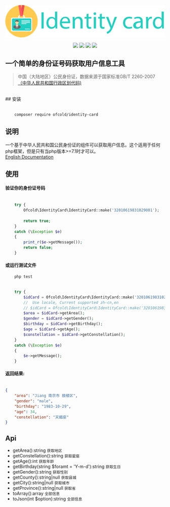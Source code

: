 
<p align="center">
    <img src="id-card.svg">
</p>

<p align="center">
    <img src="https://img.shields.io/github/issues/ofcold/identity-card.svg">
    <img src="https://img.shields.io/github/forks/ofcold/identity-card.svg">
    <img src="https://img.shields.io/github/stars/ofcold/identity-card.svg">
    <img src="https://img.shields.io/github/license/ofcold/identity-card.svg">
</p>

一个简单的身份证号码获取用户信息工具
------------------------

>  中国（大陆地区）公民身份证，数据来源于国家标准GB/T 2260-2007 <a href="http://www.stats.gov.cn/tjsj/tjbz/xzqhdm/" target="blank">（中华人民共和国行政区划代码)</a>

<br>
## 安装

```bash

    composer require ofcold/identity-card
```


## 说明
一个基于中华人民共和国公民身份证的组件可以获取用户信息。这个适用于任何php框架，但是只有当php版本>=7.1时才可以。
<br>
<a href="README_en.md">English Documentation</a>

## 使用

#### 验证你的身份证号码
```php

    try {
        Ofcold\IdentityCard\IdentityCard::make('32010619831029081');

        return true;
    }
    catch (\Exception $e)
    {
        print_r($e->getMessage());
        return false;
    }

```

#### 或运行测试文件
```bash
    php test
```


```php

    try {
        $idCard = Ofcold\IdentityCard\IdentityCard::make('320106198310290811');
        //  Use locale, Current supported zh-cn,en
        // $idCard = Ofcold\IdentityCard\IdentityCard::make('320106198310290811', 'zh-cn');
        $area = $idCard->getArea();
        $gender = $idCard->getGender();
        $birthday = $idCard->getBirthday();
        $age = $idCard->getAge();
        $constellation = $idCard->getConstellation();
    }
    catch (\Exception $e)
    {
        $e->getMessage();
    }


```


#### 返回结果:
```json

{
    "area": "Jiang 南京市 鼓楼区",
    "gender": "male",
    "birthday": "1983-10-29",
    "age": 34,
    "constellation": "天蝎座"
}
```


## Api
- getArea():string `获取地区`
- getConstellation():string `获取星座`
- getAge():int `获取年龄`
- getBirthday(string $foramt = 'Y-m-d'):string `获取生日`
- getGender():string `获取性别`
- getCounty():string|null `获取县城`
- getCity():string|null `获取城市`
- getProvince():string|null `获取省`
- toArray():array `全部信息`
- toJson(int $option):string `全部信息`
